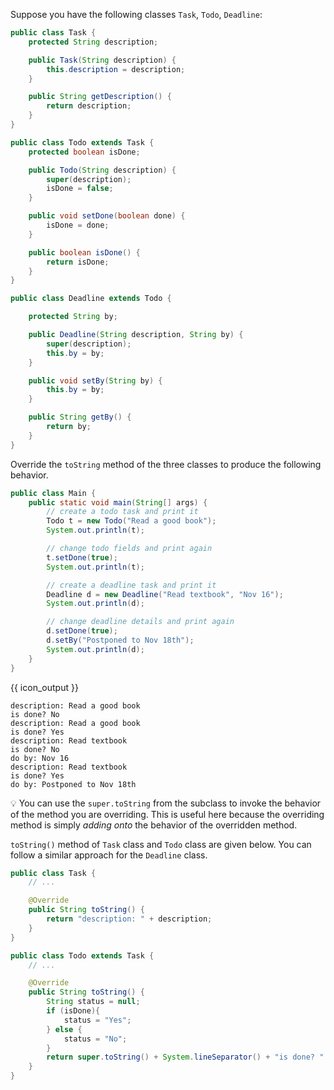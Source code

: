 <panel header="{{ icon_Q }} override the `toString` method">
<question>

Suppose you have the following classes `Task`, `Todo`, `Deadline`:

```java
public class Task {
    protected String description;

    public Task(String description) {
        this.description = description;
    }

    public String getDescription() {
        return description;
    }
}
```
```java
public class Todo extends Task {
    protected boolean isDone;

    public Todo(String description) {
        super(description);
        isDone = false;
    }

    public void setDone(boolean done) {
        isDone = done;
    }

    public boolean isDone() {
        return isDone;
    }
}
```
```java
public class Deadline extends Todo {

    protected String by;

    public Deadline(String description, String by) {
        super(description);
        this.by = by;
    }

    public void setBy(String by) {
        this.by = by;
    }

    public String getBy() {
        return by;
    }
}
```

Override the `toString` method of the three classes to produce the following behavior.


```java
public class Main {
    public static void main(String[] args) {
        // create a todo task and print it
        Todo t = new Todo("Read a good book");
        System.out.println(t);

        // change todo fields and print again
        t.setDone(true);
        System.out.println(t);

        // create a deadline task and print it
        Deadline d = new Deadline("Read textbook", "Nov 16");
        System.out.println(d);

        // change deadline details and print again
        d.setDone(true);
        d.setBy("Postponed to Nov 18th");
        System.out.println(d);
    }
}
```
{{ icon_output }}
```
description: Read a good book
is done? No
description: Read a good book
is done? Yes
description: Read textbook
is done? No
do by: Nov 16
description: Read textbook
is done? Yes
do by: Postponed to Nov 18th
```

:bulb: You can use the `super.toString` from the subclass to invoke the behavior of the method you are overriding. This is useful here because the overriding method is simply _adding onto_ the behavior of the overridden method.


<div slot="hint">

`toString()` method of `Task` class and `Todo` class are given below. You can follow a similar approach for the `Deadline` class.
```java
public class Task {
    // ...

    @Override
    public String toString() {
        return "description: " + description;
    }
}
```
```java
public class Todo extends Task {
    // ...

    @Override
    public String toString() {
        String status = null;
        if (isDone){
            status = "Yes";
        } else {
            status = "No";
        }
        return super.toString() + System.lineSeparator() + "is done? " + status;
    }
}
```

</div>
</question>
</panel>
